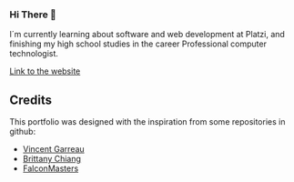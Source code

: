 ### Hi There 👋

I´m currently learning about software and web development at Platzi, and finishing my high school studies in the career Professional computer technologist.

[Link to the website](https://brandonargel.github.io/first-portfolio/)

## Credits

This portfolio was designed with the inspiration from some repositories in github:

- [Vincent Garreau](https://github.com/VincentGarreau/particles.js/)
- [Brittany Chiang](https://github.com/bchiang7/v4)
- [FalconMasters](https://github.com/falconmasters/texto-animado/tree/master)

